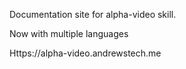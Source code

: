 Documentation site for alpha-video skill.

Now with multiple languages 

Https://alpha-video.andrewstech.me
